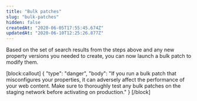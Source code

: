 ```yaml
---
title: "Bulk patches"
slug: "bulk-patches"
hidden: false
createdAt: "2020-06-05T17:55:45.674Z"
updatedAt: "2020-06-10T12:25:26.877Z"
---
```

Based on the set of search results from the steps above and any new property versions you needed to create, you can now launch a bulk patch to modify them.

[block:callout]
{
  "type": "danger",
  "body": "If you run a bulk patch that misconfigures your properties, it can adversely affect the performance of your web content. Make sure to thoroughly test any bulk patches on the staging  network before activating on production."
}
[/block]